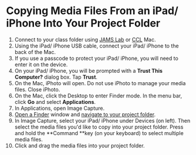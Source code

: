 # Copying Media Files From an iPad&#47; iPhone Into Your Project Folder

1. Connect to your class folder using [JAMS Lab](https://jjloomis.gitbooks.io/file-and-folder-management/content/connecting-in-jams-lab.html) or [CCL](https://jjloomis.gitbooks.io/file-and-folder-management/content/connecting-in-campus-computer-lab.html) Mac.
2. Using the iPad/ iPhone USB cable, connect your iPad/ iPhone to the back of the Mac.
3. If you use a passcode to protect your iPad/ iPhone, you will need to enter it on the device.
4. On your iPad/ iPhone, you will be prompted with a **Trust This Computer?** dialog box. Tap **Trust**.
5. On the Mac, iPhoto will open. Do not use iPhoto to manage your media files. Close iPhoto.
6. On the Mac, click the Desktop to enter Finder mode. In the menu bar, click **Go** and select **Applications**.
7. In Applications, open Image Capture.
8. [Open a Finder](https://jjloomis.gitbooks.io/file-and-folder-management/content/opening-multiple-finder-windows.html) window and [navigate to your project folder](https://jjloomis.gitbooks.io/file-and-folder-management/content/navigating-folder-tree.html).
9. In Image Capture, select your iPad/ iPhone under Devices \(on left\). Then select the media files you'd like to copy into your project folder. Press and hold the **Command **key \(on your keyboard\) to select multiple media files.
10. Click and drag the media files into your project folder.



